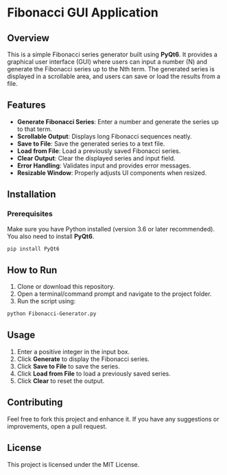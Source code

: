 # Fibonacci GUI Application

## Overview
This is a simple Fibonacci series generator built using **PyQt6**. It provides a graphical user interface (GUI) where users can input a number (N) and generate the Fibonacci series up to the Nth term. The generated series is displayed in a scrollable area, and users can save or load the results from a file.

## Features
- **Generate Fibonacci Series**: Enter a number and generate the series up to that term.
- **Scrollable Output**: Displays long Fibonacci sequences neatly.
- **Save to File**: Save the generated series to a text file.
- **Load from File**: Load a previously saved Fibonacci series.
- **Clear Output**: Clear the displayed series and input field.
- **Error Handling**: Validates input and provides error messages.
- **Resizable Window**: Properly adjusts UI components when resized.

## Installation

### Prerequisites
Make sure you have Python installed (version 3.6 or later recommended). You also need to install **PyQt6**.

```sh
pip install PyQt6
```

## How to Run
1. Clone or download this repository.
2. Open a terminal/command prompt and navigate to the project folder.
3. Run the script using:

```sh
python Fibonacci-Generator.py
```

## Usage
1. Enter a positive integer in the input box.
2. Click **Generate** to display the Fibonacci series.
3. Click **Save to File** to save the series.
4. Click **Load from File** to load a previously saved series.
5. Click **Clear** to reset the output.

## Contributing
Feel free to fork this project and enhance it. If you have any suggestions or improvements, open a pull request.

## License
This project is licensed under the MIT License.

